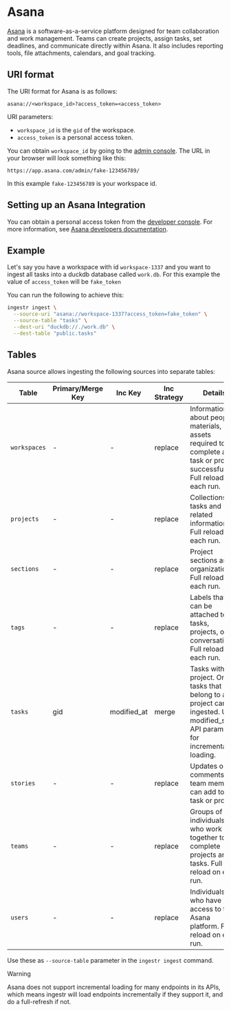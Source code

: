 # Asana
[Asana](https://asana.com/) is a software-as-a-service platform designed for team collaboration and work management. Teams can create projects, assign tasks, set deadlines, and communicate directly within Asana. It also includes reporting tools, file attachments, calendars, and goal tracking.

## URI format

The URI format for Asana is as follows:
```
asana://<workspace_id>?access_token=<access_token>
```

URI parameters:
- `workspace_id` is the `gid` of the workspace. 
- `access_token` is a personal access token.

You can obtain `workspace_id` by going to the [admin console](https://help.asana.com/s/article/how-to-access-the-admin-console). The URL in your browser will look something like this:

```
https://app.asana.com/admin/fake-123456789/
```

In this example `fake-123456789` is your workspace id.

## Setting up an Asana Integration

You can obtain a personal access token from the [developer console](https://app.asana.com/0/my-apps). For more information, see [Asana developers documentation](https://developers.asana.com/docs/personal-access-token).

## Example
Let's say you have a workspace with id `workspace-1337` and you want to ingest all tasks into a duckdb database called `work.db`. For this example the value of `access_token` will be `fake_token`

You can run the following to achieve this:
```sh
ingestr ingest \
  --source-uri "asana://workspace-1337?access_token=fake_token" \
  --source-table "tasks" \
  --dest-uri "duckdb://./work.db" \
  --dest-table "public.tasks"
```


## Tables

Asana source allows ingesting the following sources into separate tables:

| Table | Primary/Merge Key | Inc Key | Inc Strategy | Details |
|-------|----|----------|--------------|---------|
| `workspaces` | - | - | replace | Information about people, materials, or assets required to complete a task or project successfully. Full reload on each run. |
| `projects` | - | - | replace | Collections of tasks and related information. Full reload on each run. |
| `sections` | - | - | replace | Project sections and organization. Full reload on each run. |
| `tags` | - | - | replace | Labels that can be attached to tasks, projects, or conversations. Full reload on each run. |
| `tasks` | gid | modified_at | merge | Tasks within a project. Only tasks that belong to a project can be ingested. Uses modified_since API parameter for incremental loading. |
| `stories` | - | - | replace | Updates or comments that team members can add to a task or project. |
| `teams` | - | - | replace | Groups of individuals who work together to complete projects and tasks. Full reload on each run. |
| `users` | - | - | replace | Individuals who have access to the Asana platform. Full reload on each run. |


Use these as `--source-table` parameter in the `ingestr ingest` command.

> [!WARNING]
> Asana does not support incremental loading for many endpoints in its APIs, which means ingestr will load endpoints incrementally if they support it, and do a full-refresh if not.
